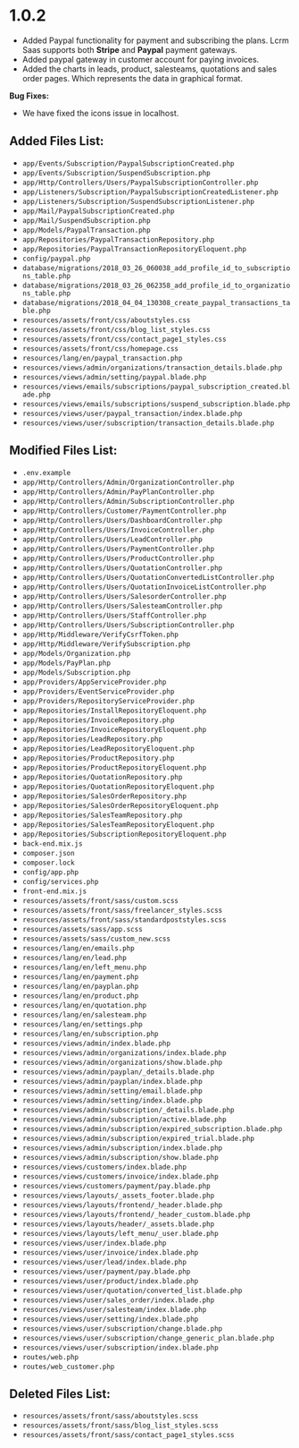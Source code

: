 # 1.0.2

* Added Paypal functionality for payment and subscribing the plans. Lcrm Saas supports both **Stripe** and **Paypal** payment gateways.
* Added paypal gateway in customer account for paying invoices.
* Added the charts in leads, product, salesteams, quotations and sales order pages. Which represents the data in graphical format.

**Bug Fixes:**

* We have fixed the icons issue in localhost.

## Added Files List:

* `app/Events/Subscription/PaypalSubscriptionCreated.php`
* `app/Events/Subscription/SuspendSubscription.php`
* `app/Http/Controllers/Users/PaypalSubscriptionController.php`
* `app/Listeners/Subscription/PaypalSubscriptionCreatedListener.php`
* `app/Listeners/Subscription/SuspendSubscriptionListener.php`
* `app/Mail/PaypalSubscriptionCreated.php`
* `app/Mail/SuspendSubscription.php`
* `app/Models/PaypalTransaction.php`
* `app/Repositories/PaypalTransactionRepository.php`
* `app/Repositories/PaypalTransactionRepositoryEloquent.php`
* `config/paypal.php`
* `database/migrations/2018_03_26_060038_add_profile_id_to_subscriptions_table.php`
* `database/migrations/2018_03_26_062358_add_profile_id_to_organizations_table.php`
* `database/migrations/2018_04_04_130308_create_paypal_transactions_table.php`
* `resources/assets/front/css/aboutstyles.css`
* `resources/assets/front/css/blog_list_styles.css`
* `resources/assets/front/css/contact_page1_styles.css`
* `resources/assets/front/css/homepage.css`
* `resources/lang/en/paypal_transaction.php`
* `resources/views/admin/organizations/transaction_details.blade.php`
* `resources/views/admin/setting/paypal.blade.php`
* `resources/views/emails/subscriptions/paypal_subscription_created.blade.php`
* `resources/views/emails/subscriptions/suspend_subscription.blade.php`
* `resources/views/user/paypal_transaction/index.blade.php`
* `resources/views/user/subscription/transaction_details.blade.php`

## Modified Files List:

* `.env.example`
* `app/Http/Controllers/Admin/OrganizationController.php`
* `app/Http/Controllers/Admin/PayPlanController.php`
* `app/Http/Controllers/Admin/SubscriptionController.php`
* `app/Http/Controllers/Customer/PaymentController.php`
* `app/Http/Controllers/Users/DashboardController.php`
* `app/Http/Controllers/Users/InvoiceController.php`
* `app/Http/Controllers/Users/LeadController.php`
* `app/Http/Controllers/Users/PaymentController.php`
* `app/Http/Controllers/Users/ProductController.php`
* `app/Http/Controllers/Users/QuotationController.php`
* `app/Http/Controllers/Users/QuotationConvertedListController.php`
* `app/Http/Controllers/Users/QuotationInvoiceListController.php`
* `app/Http/Controllers/Users/SalesorderController.php`
* `app/Http/Controllers/Users/SalesteamController.php`
* `app/Http/Controllers/Users/StaffController.php`
* `app/Http/Controllers/Users/SubscriptionController.php`
* `app/Http/Middleware/VerifyCsrfToken.php`
* `app/Http/Middleware/VerifySubscription.php`
* `app/Models/Organization.php`
* `app/Models/PayPlan.php`
* `app/Models/Subscription.php`
* `app/Providers/AppServiceProvider.php`
* `app/Providers/EventServiceProvider.php`
* `app/Providers/RepositoryServiceProvider.php`
* `app/Repositories/InstallRepositoryEloquent.php`
* `app/Repositories/InvoiceRepository.php`
* `app/Repositories/InvoiceRepositoryEloquent.php`
* `app/Repositories/LeadRepository.php`
* `app/Repositories/LeadRepositoryEloquent.php`
* `app/Repositories/ProductRepository.php`
* `app/Repositories/ProductRepositoryEloquent.php`
* `app/Repositories/QuotationRepository.php`
* `app/Repositories/QuotationRepositoryEloquent.php`
* `app/Repositories/SalesOrderRepository.php`
* `app/Repositories/SalesOrderRepositoryEloquent.php`
* `app/Repositories/SalesTeamRepository.php`
* `app/Repositories/SalesTeamRepositoryEloquent.php`
* `app/Repositories/SubscriptionRepositoryEloquent.php`
* `back-end.mix.js`
* `composer.json`
* `composer.lock`
* `config/app.php`
* `config/services.php`
* `front-end.mix.js`
* `resources/assets/front/sass/custom.scss`
* `resources/assets/front/sass/freelancer_styles.scss`
* `resources/assets/front/sass/standardpoststyles.scss`
* `resources/assets/sass/app.scss`
* `resources/assets/sass/custom_new.scss`
* `resources/lang/en/emails.php`
* `resources/lang/en/lead.php`
* `resources/lang/en/left_menu.php`
* `resources/lang/en/payment.php`
* `resources/lang/en/payplan.php`
* `resources/lang/en/product.php`
* `resources/lang/en/quotation.php`
* `resources/lang/en/salesteam.php`
* `resources/lang/en/settings.php`
* `resources/lang/en/subscription.php`
* `resources/views/admin/index.blade.php`
* `resources/views/admin/organizations/index.blade.php`
* `resources/views/admin/organizations/show.blade.php`
* `resources/views/admin/payplan/_details.blade.php`
* `resources/views/admin/payplan/index.blade.php`
* `resources/views/admin/setting/email.blade.php`
* `resources/views/admin/setting/index.blade.php`
* `resources/views/admin/subscription/_details.blade.php`
* `resources/views/admin/subscription/active.blade.php`
* `resources/views/admin/subscription/expired_subscription.blade.php`
* `resources/views/admin/subscription/expired_trial.blade.php`
* `resources/views/admin/subscription/index.blade.php`
* `resources/views/admin/subscription/show.blade.php`
* `resources/views/customers/index.blade.php`
* `resources/views/customers/invoice/index.blade.php`
* `resources/views/customers/payment/pay.blade.php`
* `resources/views/layouts/_assets_footer.blade.php`
* `resources/views/layouts/frontend/_header.blade.php`
* `resources/views/layouts/frontend/_header_custom.blade.php`
* `resources/views/layouts/header/_assets.blade.php`
* `resources/views/layouts/left_menu/_user.blade.php`
* `resources/views/user/index.blade.php`
* `resources/views/user/invoice/index.blade.php`
* `resources/views/user/lead/index.blade.php`
* `resources/views/user/payment/pay.blade.php`
* `resources/views/user/product/index.blade.php`
* `resources/views/user/quotation/converted_list.blade.php`
* `resources/views/user/sales_order/index.blade.php`
* `resources/views/user/salesteam/index.blade.php`
* `resources/views/user/setting/index.blade.php`
* `resources/views/user/subscription/change.blade.php`
* `resources/views/user/subscription/change_generic_plan.blade.php`
* `resources/views/user/subscription/index.blade.php`
* `routes/web.php`
* `routes/web_customer.php`

## Deleted **Files List:**

* `resources/assets/front/sass/aboutstyles.scss`
* `resources/assets/front/sass/blog_list_styles.scss`
* `resources/assets/front/sass/contact_page1_styles.scss`

